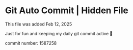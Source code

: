 # Git Auto Commit | Hidden File

This file was added Feb 12, 2025

Just for fun and keeping my daily git commit active 🤪

commit number: 1587258
